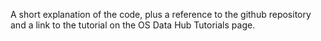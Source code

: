 A short explanation of the code, plus a reference to the github repository and a link to the tutorial on the OS Data Hub Tutorials page.
